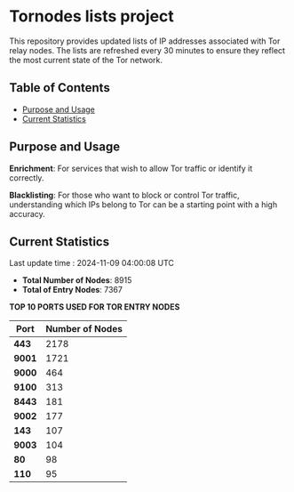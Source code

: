 # Tornodes lists project

This repository provides updated lists of IP addresses associated with Tor relay nodes. The lists are refreshed every 30 minutes to ensure they reflect the most current state of the Tor network.

## Table of Contents

- [Purpose and Usage](#purpose-and-usage)
- [Current Statistics](#current-statistics)


## Purpose and Usage

**Enrichment**: For services that wish to allow Tor traffic or identify it correctly.

**Blacklisting**: For those who want to block or control Tor traffic, understanding which IPs belong to Tor can be a starting point with a high accuracy.

## Current Statistics

Last update time : 2024-11-09 04:00:08 UTC

- **Total Number of Nodes**: 8915
- **Total of Entry Nodes**: 7367

**TOP 10 PORTS USED FOR TOR ENTRY NODES**

| **Port** | **Number of Nodes** |
|------|-----------------|
| **443**   | 2178  |
| **9001**   | 1721  |
| **9000**   | 464  |
| **9100**   | 313  |
| **8443**   | 181  |
| **9002**   | 177  |
| **143**   | 107  |
| **9003**   | 104  |
| **80**   | 98  |
| **110**   | 95  |

